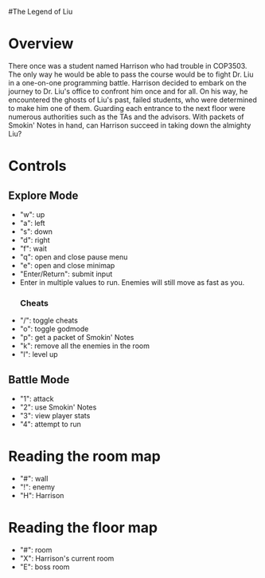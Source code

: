 #The Legend of Liu

<h1> Overview </h1>
<p>
There once was a student named Harrison who had trouble in COP3503. The only way he would be able to pass the course would be to fight Dr. Liu in a one-on-one programming battle. Harrison decided to embark on the journey to Dr. Liu's office to confront him once and for all. On his way, he encountered the ghosts of Liu's past, failed students, who were determined to make him one of them. Guarding each entrance to the next floor were numerous authorities such as the TAs and the advisors. With packets of Smokin' Notes in hand, can Harrison succeed in taking down the almighty Liu?
</p>
<h1>Controls</h1>
<h2>Explore Mode</h2>
<ul>
<li>"w": up</li>
<li>"a": left</li>
<li>"s": down</li>
<li>"d": right</li>
<li>"f": wait</li>
<li>"q": open and close pause menu</li>
<li>"e": open and close minimap</li>
<li>"Enter/Return": submit input</li>
<li>Enter in multiple values to run. Enemies will still move as fast as you.</li>
<h3>Cheats</h3>
<li>"/": toggle cheats</li>
<li>"o": toggle godmode</li>
<li>"p": get a packet of Smokin' Notes</li>
<li>"k": remove all the enemies in the room</li>
<li>"l": level up</li>
</ul>
<h2>Battle Mode</h2>
<ul>
<li>"1": attack</li>
<li>"2": use Smokin' Notes</li>
<li>"3": view player stats</li>
<li>"4": attempt to run</li>
</ul>
<h1>Reading the room map</h1>
<ul>
<li>"#": wall</li>
<li>"!": enemy</li>
<li>"H": Harrison</li>
</ul>
<h1>Reading the floor map</h1>
<ul>
<li>"#": room</li>
<li>"X": Harrison's current room</li>
<li>"E": boss room</li>
</ul>
